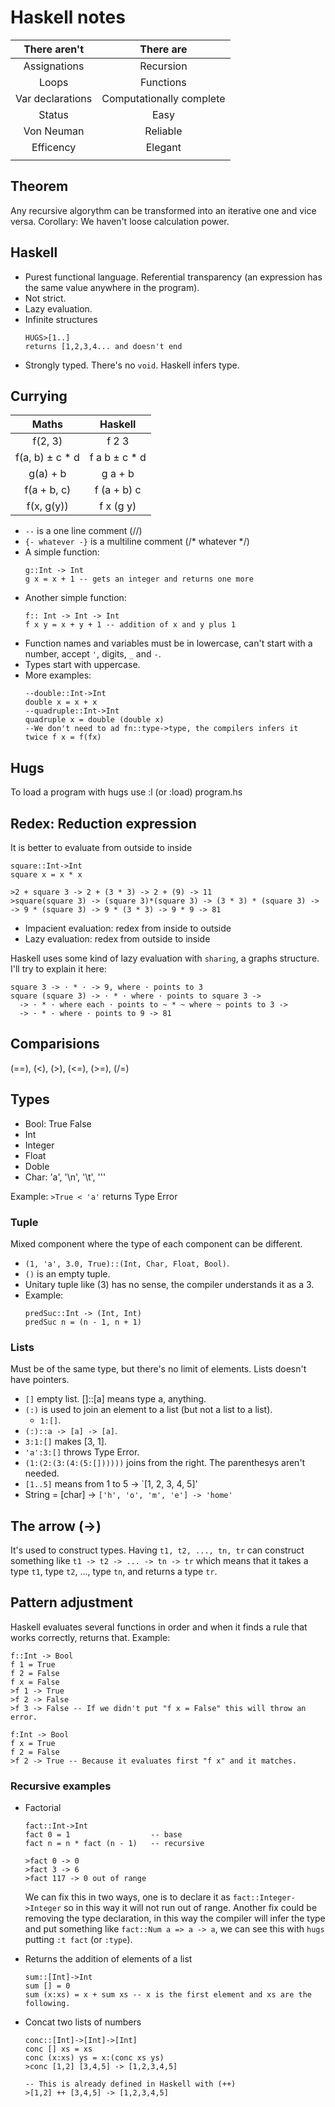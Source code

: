 # Haskell notes

|   There aren't   |         There are        |
|:----------------:|:------------------------:|
|   Assignations   |         Recursion        |
|       Loops      |         Functions        |
| Var declarations | Computationally complete |
|      Status      |           Easy           |
|    Von Neuman    |         Reliable         |
|     Efficency    |          Elegant         |
|                  |                          |

## Theorem
Any recursive algorythm can be transformed into an iterative one and vice
versa. Corollary: We haven't loose calculation power.

## Haskell
+ Purest functional language. Referential transparency (an expression has the
same value anywhere in the program).
+ Not strict.
+ Lazy evaluation.
+ Infinite structures
  ```
  HUGS>[1..]
  returns [1,2,3,4... and doesn't end
  ```
+ Strongly typed. There's no `void`. Haskell infers type.

## Currying
|      Maths      |    Haskell    |
|:---------------:|:-------------:|
|     f(2, 3)     |     f 2 3     |
| f(a, b) ± c * d | f a b ± c * d |
|     g(a) + b    |    g a + b    |
|   f(a + b, c)   |  f (a + b) c  |
|    f(x, g(y))   |   f x (g y)   |

+ `--` is a one line comment (//)
+ `{- whatever -}` is a multiline comment (/* whatever */)
+ A simple function:
  ```
  g::Int -> Int
  g x = x + 1 -- gets an integer and returns one more
  ```
+ Another simple function:
  ```
  f:: Int -> Int -> Int
  f x y = x + y + 1 -- addition of x and y plus 1
  ```
+ Function names and variables must be in lowercase, can't start with a
number, accept `'`, digits, `_` and `-`.
+ Types start with uppercase.
+ More examples:
  ```
  --double::Int->Int
  double x = x + x
  --quadruple::Int->Int
  quadruple x = double (double x)
  --We don't need to ad fn::type->type, the compilers infers it
  twice f x = f(fx)
  ```

## Hugs
To load a program with hugs use :l (or :load) program.hs

## Redex: Reduction expression
It is better to evaluate from outside to inside

```
square::Int->Int
square x = x * x

>2 + square 3 -> 2 + (3 * 3) -> 2 + (9) -> 11
>square(square 3) -> (square 3)*(square 3) -> (3 * 3) * (square 3) ->
-> 9 * (square 3) -> 9 * (3 * 3) -> 9 * 9 -> 81
```

+ Impacient evaluation: redex from inside to outside
+ Lazy evaluation: redex from outside to inside

Haskell uses some kind of lazy evaluation with `sharing`, a graphs structure.
I'll try to explain it here:

```
square 3 -> · * · -> 9, where · points to 3
square (square 3) -> · * · where · points to square 3 ->
  -> · * · where each · points to ~ * ~ where ~ points to 3 -> 
  -> · * · where · points to 9 -> 81
```

## Comparisions
(==), (<), (>), (<=), (>=), (/=)

## Types
+ Bool: True False
+ Int
+ Integer
+ Float
+ Doble
+ Char: 'a', '\n', '\t', '\''

Example: `>True < 'a'` returns Type Error

### Tuple
Mixed component where the type of each component can be different.
+ `(1, 'a', 3.0, True)::(Int, Char, Float, Bool)`.
+ `()` is an empty tuple.
+ Unitary tuple like (3) has no sense, the compiler understands it as a 3.
+ Example:
  ```
  predSuc::Int -> (Int, Int)
  predSuc n = (n - 1, n + 1)
  ```

### Lists
Must be of the same type, but there's no limit of elements. Lists doesn't have
pointers.
+ `[]` empty list. []::[a] means type a, anything.
+ `(:)` is used to join an element to a list (but not a list to a list).
  + `1:[]`.
+ `(:)::a -> [a] -> [a]`.
+ `3:1:[]` makes [3, 1].
+ `'a':3:[]` throws Type Error.
+ `(1:(2:(3:(4:(5:[])))))` joins from the right. The parenthesys aren't needed.
+ `[1..5]` means from 1 to 5 -> `[1, 2, 3, 4, 5]'
+ String = [char] -> `['h', 'o', 'm', 'e'] -> 'home'`

## The arrow (->)
It's used to construct types.
Having `t1, t2, ..., tn, tr` can construct something like
`t1 -> t2 -> ... -> tn -> tr` which means that it takes a type `t1`, type `t2`,
..., type `tn`, and returns a type `tr`.

## Pattern adjustment
Haskell evaluates several functions in order and when it finds a rule that
works correctly, returns that. Example:
```
f::Int -> Bool
f 1 = True
f 2 = False
f x = False
>f 1 -> True
>f 2 -> False
>f 3 -> False -- If we didn't put "f x = False" this will throw an error.

f:Int -> Bool
f x = True
f 2 = False
>f 2 -> True -- Because it evaluates first "f x" and it matches.
```

### Recursive examples
+ Factorial
  ```
  fact::Int->Int
  fact 0 = 1                  -- base
  fact n = n * fact (n - 1)   -- recursive

  >fact 0 -> 0
  >fact 3 -> 6
  >fact 117 -> 0 out of range
  ```

  We can fix this in two ways, one is to declare it as `fact::Integer->Integer`
  so in this way it will not run out of range. Another fix could be removing
  the type declaration, in this way the compiler will infer the type and put
  something like `fact::Num a => a -> a`, we can see this with `hugs` putting
  `:t fact` (or `:type`).

+ Returns the addition of elements of a list
  ```
  sum::[Int]->Int
  sum [] = 0
  sum (x:xs) = x + sum xs -- x is the first element and xs are the following.
  ```
+ Concat two lists of numbers
  ```
  conc::[Int]->[Int]->[Int]
  conc [] xs = xs
  conc (x:xs) ys = x:(conc xs ys)
  >conc [1,2] [3,4,5] -> [1,2,3,4,5]

  -- This is already defined in Haskell with (++)
  >[1,2] ++ [3,4,5] -> [1,2,3,4,5]
  ```




